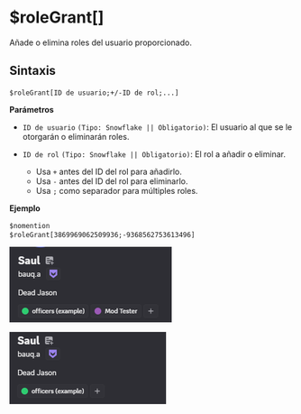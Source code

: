 
# $roleGrant[]

Añade o elimina roles del usuario proporcionado.

## Sintaxis  
```
$roleGrant[ID de usuario;+/-ID de rol;...]
```

**Parámetros**

- `ID de usuario` `(Tipo: Snowflake || Obligatorio)`: El usuario al que se le otorgarán o eliminarán roles.  

- `ID de rol` `(Tipo: Snowflake || Obligatorio)`: El rol a añadir o eliminar.  
  - Usa `+` antes del ID del rol para añadirlo.  
  - Usa `-` antes del ID del rol para eliminarlo.  
  - Usa `;` como separador para múltiples roles.  

**Ejemplo**  

```plaintext
$nomention
$roleGrant[3869969062509936;-9368562753613496]
```

![alt text](image-24.png)

![alt text](image-25.png)

